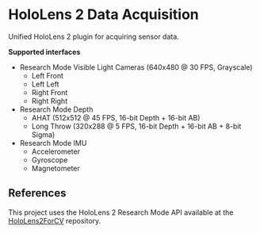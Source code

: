 # HoloLens 2 Data Acquisition

Unified HoloLens 2 plugin for acquiring sensor data.

**Supported interfaces**

- Research Mode Visible Light Cameras (640x480 @ 30 FPS, Grayscale)
  - Left Front
  - Left Left
  - Right Front
  - Right Right
- Research Mode Depth
  - AHAT (512x512 @ 45 FPS, 16-bit Depth + 16-bit AB)
  - Long Throw (320x288 @ 5 FPS, 16-bit Depth + 16-bit AB + 8-bit Sigma)
- Research Mode IMU
  - Accelerometer
  - Gyroscope
  - Magnetometer

## References

This project uses the HoloLens 2 Research Mode API available at the [HoloLens2ForCV](https://github.com/microsoft/HoloLens2ForCV) repository.
